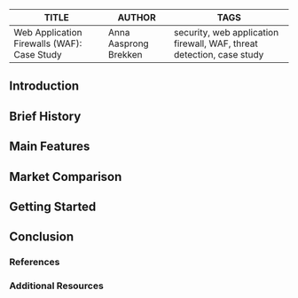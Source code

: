 |  TITLE  | AUTHOR  |  TAGS  |
|---|---|---|
| Web Application Firewalls (WAF): Case Study | Anna Aasprong Brekken <AnnaAaBrekke>  |  security, web application firewall, WAF, threat detection, case study |    

## Introduction

## Brief History

## Main Features

## Market Comparison

## Getting Started

## Conclusion

### References

### Additional Resources

